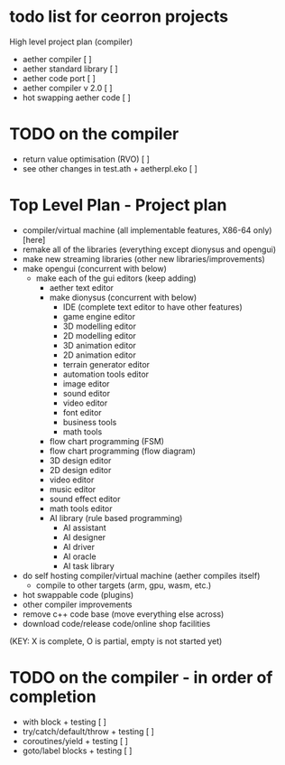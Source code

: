 # todo list for ceorron projects

High level project plan (compiler)
 - aether compiler                                         [ ]
 - aether standard library                                 [ ]
 - aether code port                                        [ ]
 - aether compiler v 2.0                                   [ ]
 - hot swapping aether code                                [ ]

# TODO on the compiler

 - return value optimisation (RVO)                         [ ]
 - see other changes in test.ath + aetherpl.eko            [ ]

# Top Level Plan - Project plan

- compiler/virtual machine (all implementable features, X86-64 only) [here]
- remake all of the libraries (everything except dionysus and opengui)
- make new streaming libraries (other new libraries/improvements)
- make opengui (concurrent with below)
  - make each of the gui editors (keep adding)
    - aether text editor
    - make dionysus (concurrent with below)
      - IDE (complete text editor to have other features)
      - game engine editor
      - 3D modelling editor
      - 2D modelling editor
      - 3D animation editor
      - 2D animation editor
      - terrain generator editor
      - automation tools editor
      - image editor
      - sound editor
      - video editor
      - font editor
      - business tools
      - math tools
    - flow chart programming (FSM)
    - flow chart programming (flow diagram)
    - 3D design editor
    - 2D design editor
    - video editor
    - music editor
    - sound effect editor
    - math tools editor
    - AI library (rule based programming)
      - AI assistant
      - AI designer
      - AI driver
      - AI oracle
      - AI task library
- do self hosting compiler/virtual machine (aether compiles itself)
  - compile to other targets (arm, gpu, wasm, etc.) 
- hot swappable code (plugins)
- other compiler improvements
- remove c++ code base (move everything else across)
- download code/release code/online shop facilities


(KEY: X is complete, O is partial, empty is not started yet)

# TODO on the compiler - in order of completion

 - with block + testing                          [ ]
 - try/catch/default/throw + testing             [ ]
 - coroutines/yield + testing                    [ ]
 - goto/label blocks + testing                   [ ]
